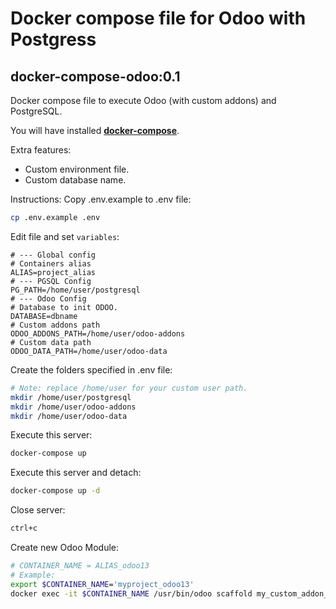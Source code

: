 # Docker compose file for Odoo with Postgress
## docker-compose-odoo:0.1

Docker compose file to execute Odoo (with custom addons) and PostgreSQL.

You will have installed [**docker-compose**](https://docs.docker.com/compose/install/).

Extra features:
- Custom environment file.
- Custom database name.

Instructions:
Copy .env.example to .env file:
```sh
cp .env.example .env
```
Edit file and set ```variables```:
```
# --- Global config
# Containers alias
ALIAS=project_alias
# --- PGSQL Config
PG_PATH=/home/user/postgresql
# --- Odoo Config
# Database to init ODOO.
DATABASE=dbname
# Custom addons path
ODOO_ADDONS_PATH=/home/user/odoo-addons
# Custom data path
ODOO_DATA_PATH=/home/user/odoo-data
```

Create the folders specified in .env file:
```sh
# Note: replace /home/user for your custom user path.
mkdir /home/user/postgresql
mkdir /home/user/odoo-addons
mkdir /home/user/odoo-data
```

Execute this server:
```sh
docker-compose up
```

Execute this server and detach:
```sh
docker-compose up -d
```

Close server:
```sh
ctrl+c
```

Create new Odoo Module:
```sh
# CONTAINER_NAME = ALIAS_odoo13
# Example:
export $CONTAINER_NAME='myproject_odoo13'
docker exec -it $CONTAINER_NAME /usr/bin/odoo scaffold my_custom_addon_name /mnt/extra-addons
```